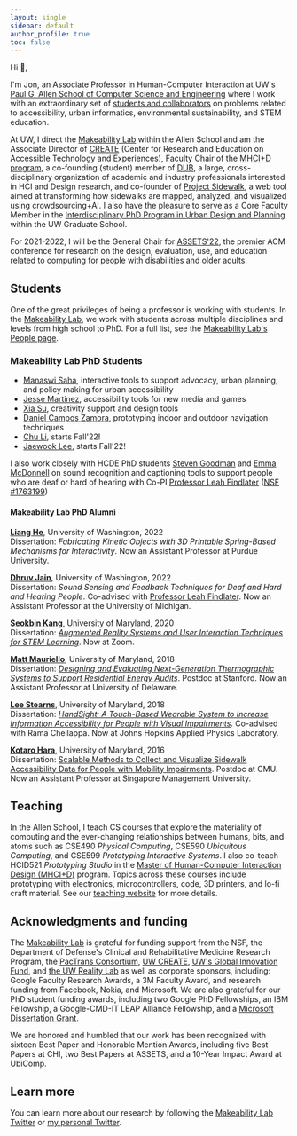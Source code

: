 ```yaml
---
layout: single
sidebar: default
author_profile: true
toc: false
---
```

Hi 👋,

I'm Jon, an Associate Professor in Human-Computer Interaction at UW's [Paul G. Allen School of Computer Science and Engineering](http://cs.washington.edu/) where I work with an extraordinary set of [students and collaborators](https://makeabilitylab.cs.washington.edu/people/) on problems related to accessibility, urban informatics, environmental sustainability, and STEM education.

At UW, I direct the [Makeability Lab](http://makeabilitylab.io/) within the Allen School and am the Associate Director of [CREATE](https://create.uw.edu/) (Center for Research and Education on Accessible Technology and Experiences), Faculty Chair of the [MHCI+D program](https://mhcid.washington.edu/), a co-founding (student) member of [DUB](http://dub.washington.edu), a large, cross-disciplinary organization of academic and industry professionals interested in HCI and Design research, and co-founder of [Project Sidewalk](http://projectsidewalk.org/), a web tool aimed at transforming how sidewalks are mapped, analyzed, and visualized using crowdsourcing+AI. I also have the pleasure to serve as a Core Faculty Member in the [Interdisciplinary PhD Program in Urban Design and Planning](https://grad.uw.edu/about-the-graduate-school/interdisciplinary-programs/urban-design-and-planning/) within the UW Graduate School.

For 2021-2022, I will be the General Chair for [ASSETS'22](https://assets22.sigaccess.org/), the premier ACM conference for research on the design, evaluation, use, and education related to computing for people with disabilities and older adults. 

## Students
One of the great privileges of being a professor is working with students. In the [Makeability Lab](https://makeabilitylab.cs.washington.edu/), we work with students across multiple disciplines and levels from high school to PhD. For a full list, see the [Makeability Lab's People page](https://makeabilitylab.cs.washington.edu/people/). 

### Makeability Lab PhD Students
* [Manaswi Saha](https://homes.cs.washington.edu/~manaswi/), interactive tools to support advocacy, urban planning, and policy making for urban accessibility
* [Jesse Martinez](https://homes.cs.washington.edu/~jessejm/), accessibility tools for new media and games
* [Xia Su](https://makeabilitylab.cs.washington.edu/member/xiasu/), creativity support and design tools
* [Daniel Campos Zamora](https://www.danielcamposzamora.com/), prototyping indoor and outdoor navigation techniques
* [Chu Li](https://www.chu-li.me/), starts Fall'22!
* [Jaewook Lee](https://jaewook-lee.com/), starts Fall'22!

I also work closely with HCDE PhD students [Steven Goodman](https://www.linkedin.com/in/steven-m-goodman/) and [Emma McDonnell](https://www.linkedin.com/in/ejmcdonnell/) on sound recognition and captioning tools to support people who are deaf or hard of hearing with Co-PI [Professor Leah Findlater](https://www.hcde.washington.edu/findlater) ([NSF #1763199](https://www.nsf.gov/awardsearch/showAward?AWD_ID=1763199&HistoricalAwards=false))

#### Makeability Lab PhD Alumni
**[Liang He](https://www.lianghe.me/)**, University of Washington, 2022<br/>
Dissertation: *Fabricating Kinetic Objects with 3D Printable Spring-Based Mechanisms for Interactivity*.
Now an Assistant Professor at Purdue University.

**[Dhruv Jain](https://homes.cs.washington.edu/~djain/)**, University of Washington, 2022<br/>
Dissertation: *Sound Sensing and Feedback Techniques for Deaf and Hard and Hearing People*.
Co-advised with [Professor Leah Findlater](https://www.hcde.washington.edu/findlater). Now an Assistant Professor at the University of Michigan.

**[Seokbin Kang](http://www.livehighkang.com/)**, University of Maryland, 2020<br/>
Dissertation: [*Augmented Reality Systems and User Interaction Techniques for STEM Learning*](https://makeabilitylab.cs.washington.edu/media/publications/Kang_AugmentedRealitySystemsAndUserInteractionTechniquesForStemLearning_UMDCSPHDDISSERTATION2020.pdf).
Now at Zoom.

**[Matt Mauriello](https://www.eecis.udel.edu/~mlm/)**, University of Maryland, 2018<br/>
Dissertation: [*Designing and Evaluating Next-Generation Thermographic Systems to Support Residential Energy Audits*](https://makeabilitylab.cs.washington.edu/media/publications/Mauriello_DesigningAndEvaluatingNextGenerationThermographicSystemsToSupportResidentialEnergyAudits_2018.pdf). Postdoc at Stanford. Now an Assistant Professor at University of Delaware.

**[Lee Stearns](http://www.leestearns.com/)**, University of Maryland, 2018<br/>
Dissertation: [*HandSight: A Touch-Based Wearable System to Increase Information Accessibility for People with Visual Impairments*](https://makeabilitylab.cs.washington.edu/media/publications/Stearns_HandsightATouchBasedWearableSystemToIncreaseInformationAccessibilityForPeopleWithVisualImpairments_2018.pdf). Co-advised with Rama Chellappa. Now at Johns Hopkins Applied Physics Laboratory.

**[Kotaro Hara](https://kotarohara.com/)**, University of Maryland, 2016<br/> 
Dissertation: [Scalable Methods to Collect and Visualize Sidewalk Accessibility Data for People with Mobility Impairments](https://makeabilitylab.cs.washington.edu/media/publications/Hara_ScalableMethodsToCollectAndVisualizeSidewalkAccessibilityDataForPeopleWithMobilityImpairments_2016.pdf). Postdoc at CMU. Now an Assistant Professor at Singapore Management University.

## Teaching
In the Allen School, I teach CS courses that explore the materiality of computing and the ever-changing relationships between humans, bits, and atoms such as CSE490 _Physical Computing_, CSE590 _Ubiquitous Computing_, and CSE599 _Prototyping Interactive Systems_. I also co-teach HCID521 _Prototyping Studio_ in the [Master of Human-Computer Interaction Design (MHCI+D)](https://mhcid.washington.edu/) program. Topics across these courses include prototyping with electronics, microcontrollers, code, 3D printers, and lo-fi craft material. See our [teaching website](https://makeabilitylab.github.io/physcomp/) for more details.

## Acknowledgments and funding
The [Makeability Lab](https://makeabilitylab.cs.washington.edu) is grateful for funding support from the NSF, the Department of Defense's Clinical and Rehabilitative Medicine Research Program, the [PacTrans Consortium](http://depts.washington.edu/pactrans/),  [UW CREATE](https://create.uw.edu/), [UW's Global Innovation Fund](https://www.washington.edu/globalaffairs/gif/), and [the UW Reality Lab](https://realitylab.uw.edu/) as well as corporate sponsors, including: Google Faculty Research Awards, a 3M Faculty Award, and research funding from Facebook, Nokia, and Microsoft. We are also grateful for our PhD student funding awards, including two Google PhD Fellowships, an IBM Fellowship, a Google-CMD-IT LEAP Alliance Fellowship, and a [Microsoft Dissertation Grant](https://www.microsoft.com/en-us/research/academic-program/dissertation-grant/?OCID=msr_program_dissgrant_tw#!grant-recipients).

We are honored and humbled that our work has been recognized with sixteen Best Paper and Honorable Mention Awards, including five Best Papers at CHI, two Best Papers at ASSETS, and a 10-Year Impact Award at UbiComp.

## Learn more
You can learn more about our research by following the [Makeability Lab Twitter](http://twitter.com/makeabilitylab) or [my personal Twitter](https://twitter.com/jonfroehlich).
